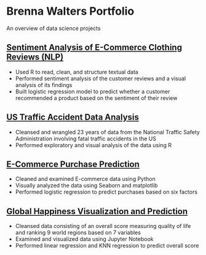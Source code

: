 # Brenna Walters Portfolio
An overview of data science projects

## [Sentiment Analysis of E-Commerce Clothing Reviews (NLP)](https://github.com/brennanwalters/E-Commerce_Sentiment_Analysis/blob/main/README.md)
*	Used R to read, clean, and structure textual data
*	Performed sentiment analysis of the customer reviews and a visual analysis of its findings
*	Built logistic regression model to predict whether a customer recommended a product based on the sentiment of their review

## [US Traffic Accident Data Analysis](https://github.com/brennanwalters/US_Traffic_Data_Analysis)
* Cleansed and wrangled 23 years of data from the National Traffic Safety Administration involving fatal traffic accidents in the US
* Performed exploratory and visual analysis of the data using R

## [E-Commerce Purchase Prediction](https://github.com/brennanwalters/E-Commerce_Purchase_Prediction)
* Cleaned and examined E-commerce data using Python
* Visually analyzed the data using Seaborn and matplotlib
* Performed logistic regression to predict purchases based on six factors

## [Global Happiness Visualization and Prediction](https://github.com/brennanwalters/Global_Happiness_Project)
* Cleansed data consisting of an overall score measuring quality of life and ranking 9 world regions based on 7 variables
* Examined and visualized data using Jupyter Notebook
* Performed linear regression and KNN regression to predict overall score



